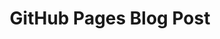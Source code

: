 ---
title: GitHub Pages Blog Post
display-date: February 4, 2018
img: images/blog-icon.jpg
override-url: http://colemike.com/2018/02/04/running-github-pages-dev-environment-on-windows/
---